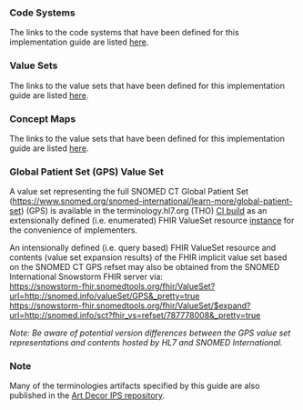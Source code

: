 ### Code Systems

The links to the code systems that have been defined for this implementation guide are listed [here](artifacts.html#terminology-code-systems).

### Value Sets

The links to the value sets that have been defined for this implementation guide are listed [here](artifacts.html#terminology-value-sets).

### Concept Maps

The links to the value sets that have been defined for this implementation guide are listed [here](artifacts.html#terminology-concept-maps).

### Global Patient Set (GPS) Value Set

A value set representing the full SNOMED CT Global Patient Set (https://www.snomed.org/snomed-international/learn-more/global-patient-set) (GPS) is available in the terminology.hl7.org (THO) <a href="http://build.fhir.org/ig/HL7/UTG/">CI build</a> as an extensionally defined (i.e. enumerated) FHIR ValueSet resource <a href="http://build.fhir.org/ig/HL7/UTG/ValueSet-snomed-intl-gps.html">instance</a> for the convenience of implementers.

An intensionally defined (i.e. query based) FHIR ValueSet resource and contents (value set expansion results) of the FHIR implicit value set based on the SNOMED CT GPS refset may also be obtained from the SNOMED International Snowstorm FHIR server via:
<br><a href="https://snowstorm-fhir.snomedtools.org/fhir/ValueSet?url=http://snomed.info/valueSet/GPS&_pretty=true">https://snowstorm-fhir.snomedtools.org/fhir/ValueSet?url=http://snomed.info/valueSet/GPS&_pretty=true</a>
<br><a href="https://snowstorm-fhir.snomedtools.org/fhir/ValueSet/$expand?url=http://snomed.info/sct?fhir_vs=refset/787778008&_pretty=true">https://snowstorm-fhir.snomedtools.org/fhir/ValueSet/$expand?url=http://snomed.info/sct?fhir_vs=refset/787778008&_pretty=true</a>

*Note: Be aware of potential version differences between the GPS value set representations and contents hosted by HL7 and SNOMED International.*

### Note

Many of the terminologies artifacts specified by this guide are also published in the [Art Decor IPS repository](https://art-decor.org/art-decor/decor-valuesets--hl7ips-).
